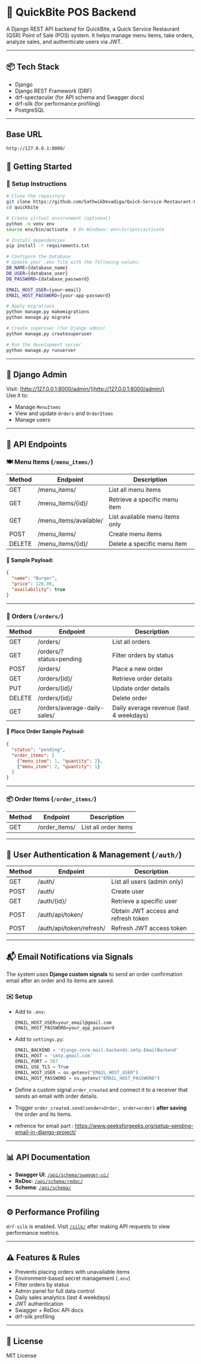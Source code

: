 # 🍔 QuickBite POS Backend

A Django REST API backend for QuickBite, a Quick Service Restaurant (QSR) Point of Sale (POS) system.
It helps manage menu items, take orders, analyze sales, and authenticate users via JWT.

---

## 📦 Tech Stack

* Django
* Django REST Framework (DRF)
* drf-spectacular (for API schema and Swagger docs)
* drf-silk (for performance profiling)
* PostgreSQL

---

## Base URL

`http://127.0.0.1:8000/`

## 🚀 Getting Started

### 🔧 Setup Instructions

```bash
# Clone the repository
git clone https://github.com/SathwikDevadiga/Quick-Service-Restaurant-QSR.git
cd quickbite

# Create virtual environment (optional)
python -m venv env
source env/bin/activate  # On Windows: env\Scripts\activate

# Install dependencies
pip install -r requirements.txt

# Configure the Database
# Update your .env file with the following values:
DB_NAME={database_name}
DB_USER={database_user}
DB_PASSWORD={database_password}

EMAIL_HOST_USER={your-email}
EMAIL_HOST_PASSWORD={your-app-password}

# Apply migrations
python manage.py makemigrations
python manage.py migrate

# Create superuser (for Django admin)
python manage.py createsuperuser

# Run the development server
python manage.py runserver
```

---

## 🔐 Django Admin

Visit: [http://127.0.0.1:8000/admin/](http://127.0.0.1:8000/admin/)  
Use it to:

* Manage `MenuItems`
* View and update `Orders` and `OrderItems`
* Manage users

---

## 📖 API Endpoints

### 🍽️ Menu Items (`/menu_items/`)

| Method | Endpoint                | Description                    |
| ------ | ----------------------- | ------------------------------ |
| GET    | /menu_items/           | List all menu items            |
| GET    | /menu_items/{id}/      | Retrieve a specific menu item  |
| GET    | /menu_items/available/ | List available menu items only |
| POST   | /menu_items/           | Create menu items              |
| DELETE | /menu_items/{id}/      | Delete a specific menu item    |

#### 🔁 Sample Payload:

```json
{
  "name": "Burger",
  "price": 120.00,
  "availability": true
}
```

---

### 🧾 Orders (`/orders/`)

| Method | Endpoint                     | Description                             |
| ------ | ---------------------------- | --------------------------------------- |
| GET    | /orders/                     | List all orders                         |
| GET    | /orders/?status=pending      | Filter orders by status                 |
| POST   | /orders/                     | Place a new order                       |
| GET    | /orders/{id}/                | Retrieve order details                  |
| PUT    | /orders/{id}/                | Update order details                    |
| DELETE | /orders/{id}/                | Delete order                            |
| GET    | /orders/average-daily-sales/ | Daily average revenue (last 4 weekdays) |

#### 🔁 Place Order Sample Payload:

```json
{
  "status": "pending",
  "order_items": [
    {"menu_item": 1, "quantity": 2},
    {"menu_item": 2, "quantity": 1}
  ]
}
```

---

### 📦 Order Items (`/order_items/`)

| Method | Endpoint       | Description          |
| ------ | -------------- | -------------------- |
| GET    | /order_items/ | List all order items |

---

## 👤 User Authentication & Management (`/auth/`)

| Method | Endpoint                 | Description                         |
| ------ | ------------------------ | ----------------------------------- |
| GET    | /auth/                   | List all users (admin only)         |
| POST   | /auth/                   | Create user                         |
| GET    | /auth/{id}/              | Retrieve a specific user            |
| POST   | /auth/api/token/         | Obtain JWT access and refresh token |
| POST   | /auth/api/token/refresh/ | Refresh JWT access token            |

---

## 📬 Email Notifications via Signals

The system uses **Django custom signals** to send an order confirmation email after an order and its items are saved.

### ✉️ Setup

- Add to `.env`:
  ```
  EMAIL_HOST_USER=your_email@gmail.com
  EMAIL_HOST_PASSWORD=your_app_password
  ```

- Add to `settings.py`:
  ```python
  EMAIL_BACKEND = 'django.core.mail.backends.smtp.EmailBackend'
  EMAIL_HOST = 'smtp.gmail.com'
  EMAIL_PORT = 587
  EMAIL_USE_TLS = True
  EMAIL_HOST_USER = os.getenv("EMAIL_HOST_USER")
  EMAIL_HOST_PASSWORD = os.getenv("EMAIL_HOST_PASSWORD")
  ```

- Define a custom signal `order_created` and connect it to a receiver that sends an email with order details.

- Trigger `order_created.send(sender=Order, order=order)` **after saving** the order and its items.

- refrence for email part : https://www.geeksforgeeks.org/setup-sending-email-in-django-project/

---

## 📊 API Documentation

* **Swagger UI**: [`/api/schema/swagger-ui/`](http://127.0.0.1:8000/api/schema/swagger-ui/)
* **ReDoc**: [`/api/schema/redoc/`](http://127.0.0.1:8000/api/schema/redoc/)
* **Schema**: [`/api/schema/`](http://127.0.0.1:8000/api/schema/)

---

## ⚙️ Performance Profiling

`drf-silk` is enabled. Visit [`/silk/`](http://127.0.0.1:8000/silk/) after making API requests to view performance metrics.

---

## ⚠️ Features & Rules

* Prevents placing orders with unavailable items
* Environment-based secret management (`.env`)
* Filter orders by status
* Admin panel for full data control
* Daily sales analytics (last 4 weekdays)
* JWT authentication
* Swagger + ReDoc API docs
* drf-silk profiling

---

## 📄 License

MIT License
